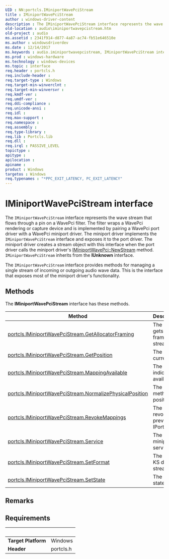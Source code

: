 ```yaml
---
UID : NN:portcls.IMiniportWavePciStream
title : IMiniportWavePciStream
author : windows-driver-content
description : The IMiniportWavePciStream interface represents the wave stream that flows through a pin on a WavePci filter.
old-location : audio\iminiportwavepcistream.htm
old-project : audio
ms.assetid : 2341f914-d877-4a87-ac74-fb51e646510e
ms.author : windowsdriverdev
ms.date : 12/14/2017
ms.keywords : audio.iminiportwavepcistream, IMiniportWavePciStream interface [Audio Devices], IMiniportWavePciStream interface [Audio Devices], described, IMiniportWavePciStream, portcls/IMiniportWavePciStream, audmp-routines_4bb3e6fe-950d-4981-a35a-bc9106d98edb.xml
ms.prod : windows-hardware
ms.technology : windows-devices
ms.topic : interface
req.header : portcls.h
req.include-header : 
req.target-type : Windows
req.target-min-winverclnt : 
req.target-min-winversvr : 
req.kmdf-ver : 
req.umdf-ver : 
req.ddi-compliance : 
req.unicode-ansi : 
req.idl : 
req.max-support : 
req.namespace : 
req.assembly : 
req.type-library : 
req.lib : Portcls.lib
req.dll : 
req.irql : PASSIVE_LEVEL
topictype : 
apitype : 
apilocation : 
apiname : 
product : Windows
targetos : Windows
req.typenames : "*PPC_EXIT_LATENCY, PC_EXIT_LATENCY"
---
```


# IMiniportWavePciStream interface

The <code>IMiniportWavePciStream</code> interface represents the wave stream that flows through a pin on a WavePci filter. The filter wraps a WavePci rendering or capture device and is implemented by pairing a WavePci port driver with a WavePci miniport driver. The miniport driver implements the <code>IMiniportWavePciStream</code> interface and exposes it to the port driver. The miniport driver creates a stream object with this interface when the port driver calls the miniport driver's <a href="https://msdn.microsoft.com/library/windows/hardware/ff536735">IMiniportWavePci::NewStream</a> method. <code>IMiniportWavePciStream</code> inherits from the <b>IUnknown</b> interface.

The <code>IMiniportWavePciStream</code> interface provides methods for managing a single stream of incoming or outgoing audio wave data. This is the interface that exposes most of the miniport driver's functionality.

## Methods

<p>The <b>IMiniportWavePciStream</b> interface has these methods.</p>

| Method | Description |
| ---- |:---- |
| [portcls.IMiniportWavePciStream.GetAllocatorFraming](nf-portcls-iminiportwavepcistream-getallocatorframing.md) | The GetAllocatorFraming method gets the preferred allocator-framing parameters for the stream. |
| [portcls.IMiniportWavePciStream.GetPosition](nf-portcls-iminiportwavepcistream-getposition.md) | The GetPosition method gets the current position of the stream. |
| [portcls.IMiniportWavePciStream.MappingAvailable](nf-portcls-iminiportwavepcistream-mappingavailable.md) | The MappingAvailable method indicates that a new mapping is available. |
| [portcls.IMiniportWavePciStream.NormalizePhysicalPosition](nf-portcls-iminiportwavepcistream-normalizephysicalposition.md) | The NormalizePhysicalPosition method converts a physical buffer position to a time-based value. |
| [portcls.IMiniportWavePciStream.RevokeMappings](nf-portcls-iminiportwavepcistream-revokemappings.md) | The RevokeMappings method revokes mappings that were previously obtained through IPortWavePciStream::GetMapping. |
| [portcls.IMiniportWavePciStream.Service](nf-portcls-iminiportwavepcistream-service.md) | The Service method notifies the miniport driver of a request for service. |
| [portcls.IMiniportWavePciStream.SetFormat](nf-portcls-iminiportwavepcistream-setformat.md) | The SetFormat method sets the KS data format of the wave stream. |
| [portcls.IMiniportWavePciStream.SetState](nf-portcls-iminiportwavepcistream-setstate.md) | The SetState method changes the state of the stream transport. |

## Remarks



## Requirements
| &nbsp; | &nbsp; |
| ---- |:---- |
| **Target Platform** | Windows |
| **Header** | portcls.h |
